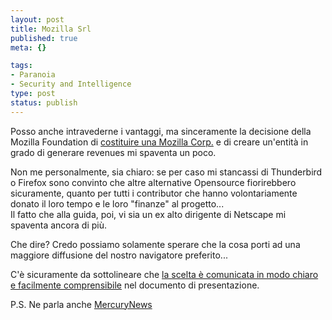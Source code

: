 ```yaml
--- 
layout: post
title: Mozilla Srl
published: true
meta: {}

tags: 
- Paranoia
- Security and Intelligence
type: post
status: publish
---
```

Posso anche intravederne i vantaggi, ma sinceramente la decisione della Mozilla Foundation di [costituire una Mozilla Corp.](http://business.newsforge.com/business/05/08/03/1258246.shtml?tid=138&tid=3) e di creare un'entità in grado di generare revenues mi spaventa un poco.  

Non me personalmente, sia chiaro: se per caso mi stancassi di Thunderbird o Firefox sono convinto che altre alternative Opensource fiorirebbero sicuramente, quanto per tutti i contributor che hanno volontariamente donato il loro tempo e le loro "finanze" al progetto...  
Il fatto che alla guida, poi, vi sia un ex alto dirigente di Netscape mi spaventa ancora di più.  

Che dire? Credo possiamo solamente sperare che la cosa porti ad una maggiore diffusione del nostro navigatore preferito...  

C'è sicuramente da sottolineare che [la scelta è comunicata in modo chiaro e facilmente comprensibile](http://www.mozilla.org/reorganization/) nel documento di presentazione.

P.S. Ne parla anche [MercuryNews](http://www.mercurynews.com/mld/mercurynews/business/12290559.htm) 
